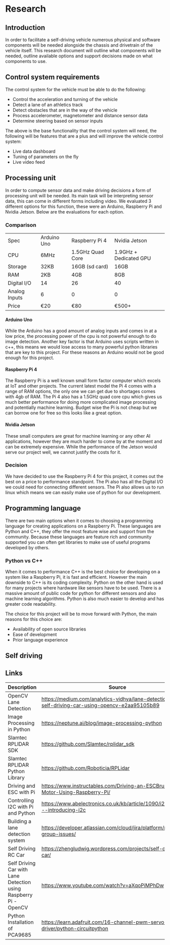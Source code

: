 # Research

## Introduction

In order to facilitate a self-driving vehicle numerous physical and software components will be needed alongside the chassis and drivetrain of the vehicle itself. This research document will outline what components will be needed, outline available options and support decisions made on what components to use.

## Control system requirements

The control system for the vehicle must be able to do the following:

* Control the acceleration and turning of the vehicle
* Detect a lane of an athletics track
* Detect obstacles that are in the way of the vehicle
* Process accelerometer, magnetometer and distance sensor data
* Determine steering based on sensor inputs

The above is the base functionality that the control system will need, the following will be features that are a plus and will improve the vehicle control system:

* Live data dashboard
* Tuning of parameters on the fly
* Live video feed

## Processing unit

In order to compute sensor data and make driving decisions a form of processing unit will be needed. Its main task will be interpreting sensor data, this can come in different forms including video. We evaluated 3 different options for this function, these were an Arduino, Raspberry Pi and Nvidia Jetson. Below are the evaluations for each option.

### Comparison

<table>
  <tr>
   <td>Spec</td>
   <td>Arduino Uno</td>
   <td>Raspberry Pi 4</td>
   <td>Nvidia Jetson</td>
  </tr>
  <tr>
   <td>CPU</td>
   <td>6MHz</td>
   <td>1.5GHz Quad Core</td>
   <td>1.9GHz + Dedicated GPU</td>
  </tr>
  <tr>
   <td>Storage</td>
   <td>32KB</td>
   <td>16GB (sd card)</td>
   <td>16GB</td>
  </tr>
  <tr>
   <td>RAM</td>
   <td>2KB</td>
   <td>4GB</td>
   <td>8GB</td>
  </tr>
  <tr>
   <td>Digital I/O</td>
   <td>14</td>
   <td>26</td>
   <td>40</td>
  </tr>
  <tr>
   <td>Analog Inputs</td>
   <td>6</td>
   <td>0</td>
   <td>0</td>
  </tr>
  <tr>
   <td>Price</td>
   <td>€20</td>
   <td>€80</td>
   <td>€500+</td>
  </tr>
</table>

#### Arduino Uno

While the Arduino has a good amount of analog inputs and comes in at a low price, the processing power of the cpu is not powerful enough to do image detection. Another key factor is that Arduino uses scripts written in c++, this means we would lose access to many powerful python libraries that are key to this project. For these reasons an Arduino would not be good enough for this project.


#### Raspberry Pi 4

The Raspberry Pi is a well known small form factor computer which excels at IoT and other projects. The current latest model the Pi 4 comes with a range of RAM options, the only one we can get due to shortages comes with 4gb of RAM. The Pi 4 also has a 1.5GHz quad core cpu which gives us much better performance for doing more complicated image processing and potentially machine learning. Budget wise the Pi is not cheap but we can borrow one for free so this looks like a great option.


#### Nvidia Jetson

These small computers are great for machine learning or any other AI applications, however they are much harder to come by at the moment and can be extremely expensive. While the performance of the Jetson would serve our project well, we cannot justify the costs for it.


### Decision

We have decided to use the Raspberry Pi 4 for this project, it comes out the best on a price to performance standpoint. The Pi also has all the Digital I/O we could need for connecting different sensors. The Pi also allows us to run linux which means we can easily make use of python for our development.


## Programming language

There are two main options when it comes to choosing a programming language for creating applications on a Raspberry Pi. These languages are Python and C++, they offer the most feature wise and support from the community. Because these languages are feature rich and community supported you can often get libraries to make use of useful programs developed by others.

### Python vs C++

When it comes to performance C++ is the best choice for developing on a system like a Raspberry Pi, it is fast and efficient. However the main downside to C++ is its coding complexity. Python on the other hand is used for many projects where hardware like sensors have to be used. There is a massive amount of public code for python for different sensors and also machine learning algorithms. Python is also much easier to develop and has greater code readability.

The choice for this project will be to move forward with Python, the main reasons for this choice are:

* Availability of open source libraries
* Ease of development
* Prior language experience

## Self driving



## Links
|Description|Source|
|---|---|
|OpenCV Lane Detection|https://medium.com/analytics-vidhya/lane-detection-for-a-self-driving-car-using-opencv-e2aa95105b89|
|Image Processing in Python|https://neptune.ai/blog/image-processing-python|
|Slamtec RPLIDAR SDK|https://github.com/Slamtec/rplidar_sdk|
|Slamtec RPLIDAR Python Library|https://github.com/Roboticia/RPLidar|
|Driving and ESC with Pi|https://www.instructables.com/Driving-an-ESCBrushless-Motor-Using-Raspberry-Pi/|
|Controlling I2C with Pi and Python|https://www.abelectronics.co.uk/kb/article/1090/i2c-part-1---introducing-i2c|
|Building a lane detection system|https://developer.atlassian.com/cloud/jira/platform/rest/v3/api-group-issues/|
|Self Driving RC Car|https://zhengludwig.wordpress.com/projects/self-driving-rc-car/|
|Self Driving Car with Lane Detection using Raspberry Pi - OpenCV|https://www.youtube.com/watch?v=aXqoPiMPhDw|
|Python Installation of PCA9685|https://learn.adafruit.com/16-channel-pwm-servo-driver/python-circuitpython|